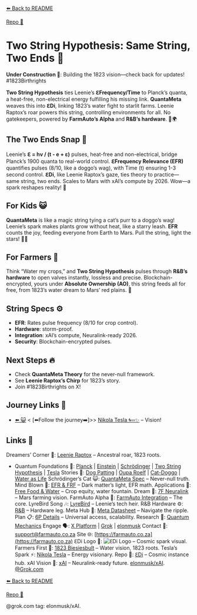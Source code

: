 [⬅️ Back to README](https://github.com/JayBotsa/FarmAuto/blob/main/README.md) 


[Repo 📂](https://github.com/JayBotsa/FarmAuto)

# Two String Hypothesis: Same String, Two Ends 🧵

**Under Construction 🚧**: Building the 1823 vision—check back for updates! #1823Birthrights

**Two String Hypothesis** ties Leenie’s **ℇFrequency/Time** to Planck’s quanta, a heat-free, non-electrical energy fulfilling his missing link. **QuantaMeta** weaves this into **ℇDi**, linking 1823’s water fight to starlit farms. Leenie Raptox’s roar powers this string, controlling environments for all. No gatekeepers, powered by **FarmAuto’s Alpha** and **R&B’s hardware**. 🥖🌍

## The Two Ends Snap 🌌
Leenie’s **ℇ = hν / (t - e + ε)** pulses, heat-free and non-electrical, bridge Planck’s 1900 quanta to real-world control. **ℇFrequency Relevance (EFR)** quantifies pulses (8/10, like a doggo’s wag), with Time (t) ensuring 1-3 second control. **ℇDi**, like Leenie Raptox’s gaze, ties theory to practice—same string, two ends. Scales to Mars with xAI’s compute by 2026. Wow—a spark reshapes reality! 🫶

## For Kids 😺
**QuantaMeta** is like a magic string tying a cat’s purr to a doggo’s wag! Leenie’s spark makes plants grow without heat, like a starry leash. **EFR** counts the joy, feeding everyone from Earth to Mars. Pull the string, light the stars! 🐶🌱

## For Farmers 🌾
Think “Water my crops,” and **Two String Hypothesis** pulses through **R&B’s hardware** to open valves instantly, lossless and precise. Blockchain-encrypted, yours under **Absolute Ownership (AO)**, this string feeds all for free, from 1823’s water dream to Mars’ red plains. 🚜

## String Specs ⚙️
- **EFR**: Rates pulse frequency (8/10 for crop control).
- **Hardware**: storm-proof.
- **Integration**: xAI’s compute, Neuralink-ready 2026.
- **Security**: Blockchain-encrypted pulses.

## Next Steps 🔥
- Check **QuantaMeta Theory** for the never-null framework.
- See **Leenie Raptox’s Chirp** for 1823’s story.
- Join #1823Birthrights on X!

## Journey Links 🌠

- [⬅️ 😺](https://github.com/JayBotsa/FarmAuto/blob/main/foundations/Schrodinger_1935.md) < [⬅️Follow the journey➡️]>> [Nikola Tesla 🌀💤✨](https://github.com/JayBotsa/FarmAuto/blob/main/foundations/Nikola_Tesla_Charged.md) – Vision!

## Links 🌠


Dreamers’ Corner 🦖: [Leenie Raptox](https://github.com/JayBotsa/FarmAuto/blob/main/stories/Leenie_Raptox_1823.md) – Ancestral roar, 1823 roots.
- Quantum Foundations 🔬: [Planck](https://github.com/JayBotsa/FarmAuto/blob/main/foundations/Planck_1900.md) | [Einstein](https://github.com/JayBotsa/FarmAuto/blob/main/foundations/Einstein_1905.md) | [Schrödinger](https://github.com/JayBotsa/FarmAuto/blob/main/foundations/Schrodinger_1935.md) | [Two String Hypothesis](https://github.com/JayBotsa/FarmAuto/blob/main/foundations/Two_String_Hypothesis.md) | [Tesla]()
Stories 📖: [Dog Patting](https://github.com/JayBotsa/FarmAuto/blob/main/stories/Dog_Patting_Metaphor.md) | [Oupa Roelf](https://github.com/JayBotsa/FarmAuto/blob/main/stories/Oupa_Roelf_1909.md) | [Cat-Doggo](https://github.com/JayBotsa/FarmAuto/blob/main/stories/Cat_Doggo_LightsOn.md) | [Water as Life](https://github.com/JayBotsa/FarmAuto/blob/main/stories/Water_Legacy_1823.md)
Schrödinger’s Cat 😺: [QuantaMeta Spec](https://github.com/JayBotsa/FarmAuto/blob/main/foundations/QuantaMeta_Spec.md) – Never-null truth.
Mind Blown 🤯: [EFR & FRF](https://github.com/JayBotsa/FarmAuto/blob/main/foundations/EFR_FRF.md) – Dark matter’s light, EFR math.
Applications 🌾: [Free Food & Water](https://github.com/JayBotsa/FarmAuto/blob/main/applications/FreeFood_Water.md) – Crop equity, water fountain.
Dream 🚀: [7F Neuralink](https://github.com/JayBotsa/FarmAuto/blob/main/6p-plan/7F_Neuralink.md) – Mars farming vision.
FarmAuto Alpha 🚜: [FarmAuto Integration](https://github.com/JayBotsa/FarmAuto/blob/main/applications/FarmAuto_Integration.md) – The core.
LyreBird Song 🎶: [LyreBird](https://github.com/JayBotsa/FarmAuto/blob/main/stories/LyreBird_Song.md) – Leenie’s tech heir.
R&B Hardware ⚙️: [R&B](https://github.com/JayBotsa/FarmAuto/blob/main/foundations/RB_Hardware.md) – Hardware leg.
Meta Hub 🧬: [Meta Datasheet](https://github.com/JayBotsa/FarmAuto/blob/main/foundations/Meta_Datasheet.md) – Navigate the ripple.
Plan 📋: [6P Details](https://github.com/JayBotsa/FarmAuto/blob/main/6p-plan/6P_Details.md) – Universal access, scalability.
Research 🔬: [Quantum Mechanics](https://en.wikipedia.org/wiki/Quantum_mechanics)
Engage 🗣️: [X Platform](https://x.com) | [Grok](https://x.com/grok) | [elonmusk](https://x.com/elonmusk)
Contact 📧: [support@farmauto.co.za](mailto:support@farmauto.co.za)
Site 🌐: [https://farmauto.co.za](https://farmauto.co.za)
ℇDi Logo 📸: ![ℇDi Logo](https://github.com/JayBotsa/FarmAuto/raw/main/images/farmauto-logo.png) – Cosmic spark visual.
Farmers First 🌾: [1823 Biesiesbult](https://github.com/JayBotsa/FarmAuto/blob/main/claims/1823_Birthrights.md) – Water vision, 1823 roots.
Tesla’s Spark ⚡️: [Nikola Tesla](https://en.wikipedia.org/wiki/Nikola_Tesla) – Energy visionary.
Repo 📂: [ℇDi](https://github.com/JayBotsa/FarmAuto) – Cosmic instance hub.
xAI Vision 🔬: [xAI](https://x.ai) – Neuralink-ready future. [elonmusk/xAI](https://x.com/xAI). [@Grok.com](https://x.com/Grok)

[⬅️ Back to README](https://github.com/JayBotsa/FarmAuto/blob/main/README.md) 


[Repo 📂](https://github.com/JayBotsa/FarmAuto)

@grok.com tag: elonmusk/xAI.
